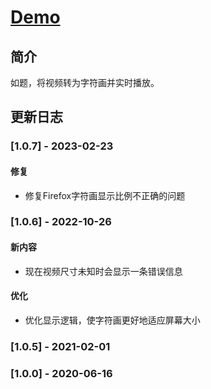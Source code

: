 # [Demo](https://lch&#122;h&#51;473.github.io/ascii_player/index "视频转字符画")

## 简介

如题，将视频转为字符画并实时播放。

## 更新日志

### [1.0.7] - 2023-02-23

#### 修复

- 修复Firefox字符画显示比例不正确的问题

### [1.0.6] - 2022-10-26

#### 新内容

- 现在视频尺寸未知时会显示一条错误信息

#### 优化

- 优化显示逻辑，使字符画更好地适应屏幕大小

### [1.0.5] - 2021-02-01

### [1.0.0] - 2020-06-16
